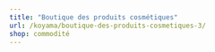 ```yaml
---
title: "Boutique des produits cosmétiques"
url: /koyama/boutique-des-produits-cosmetiques-3/
shop: commodité
---
```

